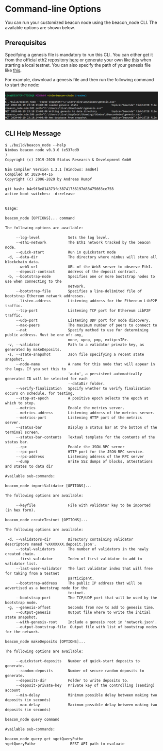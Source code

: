 # Command-line Options

You can run your customized beacon node using the beacon_node CLI. The available options are shown below.

## Prerequisites

Specifying a genesis file is mandatory to run this CLI. You can either get it from the official eth2 repository [here](https://github.com/eth2-clients/eth2-testnets/blob/master/shared/witti/genesis.ssz) or generate your own like [this](https://github.com/status-im/nim-beacon-chain/blob/db92c2f2549a339be60896c3907cefdb394b5e11/scripts/launch_local_testnet.sh#L154) when starting a local testnet. You can also specify the path of your genesis file like [this](https://github.com/status-im/nim-beacon-chain/blob/db92c2f2549a339be60896c3907cefdb394b5e11/scripts/launch_local_testnet.sh#L229).

For example, download a genesis file and then run the following command to start the node:

<img src="./img/beacon_node_example.PNG" alt="" style="margin: 0 40 0 40"/>

## CLI Help Message

```
$ ./build/beacon_node --help
Nimbus beacon node v0.3.0 (e537ed9
)
Copyright (c) 2019-2020 Status Research & Development GmbH

Nim Compiler Version 1.3.1 [Windows: amd64]
Compiled at 2020-04-16
Copyright (c) 2006-2020 by Andreas Rumpf

git hash: b4e9f8e814373fc38741736197d88475663ce758
active boot switches: -d:release


Usage:

beacon_node [OPTIONS]... command

The following options are available:

     --log-level             Sets the log level.
     --eth1-network          The Eth1 network tracked by the beacon node.
     --quick-start           Run in quickstart mode
 -d, --data-dir              The directory where nimbus will store all blockchain data.
     --web3-url              URL of the Web3 server to observe Eth1.
     --deposit-contract      Address of the deposit contract.
 -b, --bootstrap-node        Specifies one or more bootstrap nodes to use when connecting to the
                             network.
     --bootstrap-file        Specifies a line-delimited file of bootstrap Ethereum network addresses.
     --listen-address        Listening address for the Ethereum LibP2P traffic.
     --tcp-port              Listening TCP port for Ethereum LibP2P traffic.
     --udp-port              Listening UDP port for node discovery.
     --max-peers             The maximum number of peers to connect to
     --nat                   Specify method to use for determining public address. Must be one of: any,
                             none, upnp, pmp, extip:<IP>.
 -v, --validator             Path to a validator private key, as generated by makeDeposits.
 -s, --state-snapshot        Json file specifying a recent state snapshot.
     --node-name             A name for this node that will appear in the logs. If you set this to
                             'auto', a persistent automatically generated ID will be selected for each
                             --dataDir folder.
     --verify-finalization   Specify whether to verify finalization occurs on schedule, for testing.
     --stop-at-epoch         A positive epoch selects the epoch at which to stop.
     --metrics               Enable the metrics server.
     --metrics-address       Listening address of the metrics server.
     --metrics-port          Listening HTTP port of the metrics server.
     --status-bar            Display a status bar at the bottom of the terminal screen.
     --status-bar-contents   Textual template for the contents of the status bar.
     --rpc                   Enable the JSON-RPC server
     --rpc-port              HTTP port for the JSON-RPC service.
     --rpc-address           Listening address of the RPC server
     --dump                  Write SSZ dumps of blocks, attestations and states to data dir

Available sub-commands:

beacon_node importValidator [OPTIONS]...

The following options are available:

     --keyfile               File with validator key to be imported (in hex form).

beacon_node createTestnet [OPTIONS]...

The following options are available:

 -d, --validators-dir        Directory containing validator descriptors named 'vXXXXXXX.deposit.json'.
     --total-validators      The number of validators in the newly created chain.
     --first-validator       Index of first validator to add to validator list.
     --last-user-validator   The last validator index that will free for taking from a testnet
                             participant.
     --bootstrap-address     The public IP address that will be advertised as a bootstrap node for the
                             testnet.
     --bootstrap-port        The TCP/UDP port that will be used by the bootstrap node.
 -g, --genesis-offset        Seconds from now to add to genesis time.
     --output-genesis        Output file where to write the initial state snapshot.
     --with-genesis-root     Include a genesis root in 'network.json'.
     --output-bootstrap-file  Output file with list of bootstrap nodes for the network.

beacon_node makeDeposits [OPTIONS]...

The following options are available:

     --quickstart-deposits   Number of quick-start deposits to generate.
     --random-deposits       Number of secure random deposits to generate.
     --deposits-dir          Folder to write deposits to.
     --deposit-private-key   Private key of the controlling (sending) account
     --min-delay             Minimum possible delay between making two deposits (in seconds)
     --max-delay             Maximum possible delay between making two deposits (in seconds)

beacon_node query command

Available sub-commands:

beacon_node query get <getQueryPath>
<getQueryPath>                REST API path to evaluate
```

